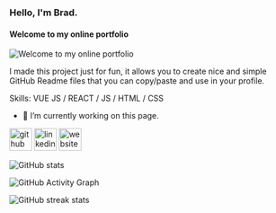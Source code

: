 ### Hello, I'm Brad. 
#### Welcome to my online portfolio
![Welcome to my online portfolio](https://arturssmirnovs.github.io/github-profile-readme-generator/images/banner.png)

I made this project just for fun, it allows you to create nice and simple GitHub Readme files that you can copy/paste and use in your profile.

Skills: VUE JS / REACT / JS / HTML / CSS

- 🔭 I’m currently working on this page. 


[<img src='https://cdn.jsdelivr.net/npm/simple-icons@3.0.1/icons/github.svg' alt='github' height='40'>](https://github.com/BxmGit)  [<img src='https://cdn.jsdelivr.net/npm/simple-icons@3.0.1/icons/linkedin.svg' alt='linkedin' height='40'>](https://www.linkedin.com/in/https://www.linkedin.com/in/bradleycumming//)  [<img src='https://cdn.jsdelivr.net/npm/simple-icons@3.0.1/icons/icloud.svg' alt='website' height='40'>](www.bradleycumming.com)  

![GitHub stats](https://github-readme-stats.vercel.app/api?username=BxmGit&show_icons=true)  

![GitHub Activity Graph](https://activity-graph.herokuapp.com/graph?username=BxmGit)  

![GitHub streak stats](https://streak-stats.demolab.com/?user=BxmGit)  

